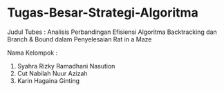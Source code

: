 # Tugas-Besar-Strategi-Algoritma

Judul Tubes : Analisis Perbandingan Efisiensi Algoritma Backtracking dan Branch & Bound dalam Penyelesaian Rat in a Maze

Nama Kelompok :
1. Syahra Rizky Ramadhani Nasution
2. Cut Nabilah Nuur Azizah
3. Karin Hagaina Ginting
